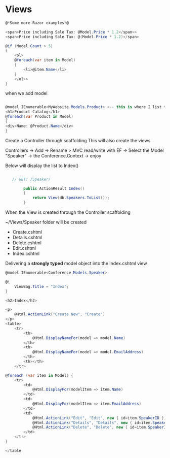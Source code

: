 # Views

```C#
@*Some more Razor examples*@

<span>Price including Sale Tax: @Model.Price * 1.2</span>>
<span>Price including Sale Tax: @(Model.Price * 1.2)</span>

@if (Model.Count > 5)
{
    <ol>
    @foreach(var item in Model)
    {
        <li>@item.Name</li>
    }
    </ol>>
}

```

when we add model

```C#

@model IEnumerable<MyWebsite.Models.Product> <-- this is where I list the object model-->
<h1>Product Catalog</h1>
@foreach(var Product in Model)
{
<div>Name: @Product.Name</div>
}
````


Create a Controller through scaffolding
This will also create the views

Controllers -> Add -> Rename > MVC read/write with EF -> Select the Model "Speaker" -> the Conference.Context -> enjoy

Below will display the list to Index()
```C#

   // GET: /Speaker/

        public ActionResult Index()
        {
            return View(db.Speakers.ToList());
        }
```

When the View is created through the Controller scaffolding

~/Views/Speaker folder will be created
* Create.cshtml
* Details.cshtml
* Delete.cshtml
* Edit.cshtml
* Index.cshtml


Delivering a **strongly typed** model object into the Index.cshtml view

```C#
@model IEnumerable<Conference.Models.Speaker>

@{
    ViewBag.Title = "Index";
}

<h2>Index</h2>

<p>
    @Html.ActionLink("Create New", "Create")
</p>
<table>
    <tr>
        <th>
            @Html.DisplayNameFor(model => model.Name)
        </th>
        <th>
            @Html.DisplayNameFor(model => model.EmailAddress)
        </th>
        <th></th>
    </tr>

@foreach (var item in Model) {
    <tr>
        <td>
            @Html.DisplayFor(modelItem => item.Name)
        </td>
        <td>
            @Html.DisplayFor(modelItem => item.EmailAddress)
        </td>
        <td>
            @Html.ActionLink("Edit", "Edit", new { id=item.SpeakerID }) |
            @Html.ActionLink("Details", "Details", new { id=item.SpeakerID }) |
            @Html.ActionLink("Delete", "Delete", new { id=item.SpeakerID })
        </td>
    </tr>
}

</table
```




